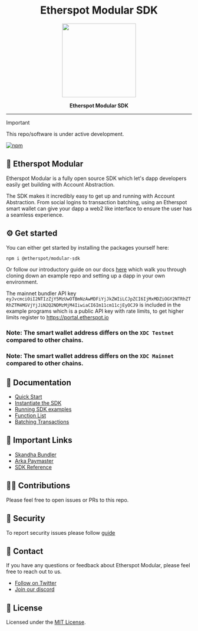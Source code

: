 <div align="center">
  <h1 align="center">Etherspot Modular SDK</h1>
</div>

<div align="center">
  <img src="https://public.etherspot.io/assets/etherspot.gif" width="200" height="200">
  <p>
    <b>
      Etherspot Modular SDK 
    </b>
   </p>
</div>

--------------

>[!IMPORTANT]
>This repo/software is under active development.
>
>[![npm](https://img.shields.io/npm/v/@etherspot/modular-sdk)](https://www.npmjs.com/package/@etherspot/modular-sdk) 


## 🐞 Etherspot Modular

Etherspot Modular is a fully open source SDK which let's dapp developers easily get building with Account Abstraction.

The SDK makes it incredibly easy to get up and running with Account Abstraction. From social logins to transaction batching, using an Etherspot smart wallet can give your dapp a web2 like interface to ensure the user has a seamless experience.

## ⚙ Get started

You can either get started by installing the packages yourself here:

```bash
npm i @etherspot/modular-sdk
```

Or follow our introductory guide on our docs [here](https://etherspot.fyi/getting-started) which walk you through 
cloning down an example repo and setting up a dapp in your own environment. 

The mainnet bundler API key `eyJvcmciOiI2NTIzZjY5MzUwOTBmNzAwMDFiYjJkZWIiLCJpZCI6IjMxMDZiOGY2NTRhZTRhZTM4MGVjYjJiN2Q2NDMzMjM4IiwiaCI6Im11cm11cjEyOCJ9` is included in the example programs which is a public API key with rate limits, to get higher limits register to https://portal.etherspot.io

### Note: The smart wallet address differs on the `XDC Testnet` compared to other chains.
### Note: The smart wallet address differs on the `XDC Mainnet` compared to other chains.

## 📖 Documentation

- [Quick Start](https://etherspot.fyi/getting-started)
- [Instantiate the SDK](https://etherspot.fyi/prime-sdk/instantiation)
- [Running SDK examples](https://etherspot.fyi/examples/intro)
- [Function List](https://etherspot.fyi/prime-sdk/function)
- [Batching Transactions](https://etherspot.fyi/prime-sdk/batching-transactions)

## 🔗 Important Links

- [Skandha Bundler](https://etherspot.fyi/skandha/intro)
- [Arka Paymaster](https://etherspot.fyi/arka/intro)
- [SDK Reference](https://sdk.etherspot.io/)

## 🏌️‍♂️ Contributions

Please feel free to open issues or PRs to this repo.

## 🔐 Security

To report security issues please follow [guide](./SECURITY.md)

## 💬 Contact

If you have any questions or feedback about Etherspot Modular, please feel free to reach out to us.

- [Follow on Twitter](https://twitter.com/etherspot)
- [Join our discord](https://discord.etherspot.io/)

## 📄 License

Licensed under the [MIT License](https://github.com/etherspot/etherspot-modular-sdk/blob/master/LICENSE).
